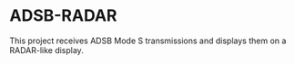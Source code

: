 # ADSB-RADAR
This project receives ADSB Mode S transmissions and displays them on a RADAR-like display.
